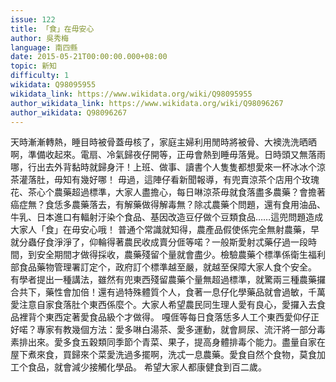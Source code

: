 ```yaml
---
issue: 122
title: 「食」在毋安心
author: 吳秀梅
language: 南四縣
date: 2015-05-21T00:00:00.000+08:00
topic: 新知
difficulty: 1
wikidata: Q98095955
wikidata_link: https://www.wikidata.org/wiki/Q98095955
author_wikidata_link: https://www.wikidata.org/wiki/Q98096267
author_wikidata: Q98096267
---
```

天時漸漸轉熱，睡目時被骨蓋毋核了，家庭主婦利用閒時將被骨、大襖洗洗晒晒啊，準備收起來。電扇、冷氣歸夜仔開等，正毋會熱到睡毋落覺。日時頭又無落雨哪，行出去外背黏時就歸身汗！上班、做事、讀書个人隻隻都想愛來一杯冰冰个涼茶灌落肚，毋知有幾好哪！
毋過，這陣仔看新聞報導，有兜賣涼茶个店用个玫瑰花、茶心个農藥超過標準，大家人盡擔心，每日啉涼茶毋就食落盡多農藥？會擔著癌症無？食恁多農藥落去，有解藥做得解毒無？除忒農藥个問題，還有食用油品、牛乳、日本進口有輻射汙染个食品、基因改造豆仔做个豆類食品……這兜問題造成大家人「食」在毋安心哦！
普通个常識就知得，農產品假使係完全無射農藥，早就分蟲仔食淨淨了，仰輪得著農民收成賣分𠊎等喏？一般斯愛射忒藥仔過一段時間，到安全期間才做得採收，農藥殘留个量就會盡少。檢驗農藥个標準係衛生福利部食品藥物管理署訂定个，政府訂个標準越至嚴，就越至保障大家人食个安全。
有學者提出一種講法，雖然有兜東西殘留農藥个量無超過標準，就驚兩三種農藥攞合共下，藥性會加倍！還有過特殊體質个人，食著一息仔化學藥品就會過敏，千萬愛注意自家食落肚个東西係麼个。大家人希望農民同生理人愛有良心，愛攞入去食品裡背个東西定著愛食品級个才做得。
嘎𠊎等每日食落恁多人工个東西愛仰仔正好喏？專家有教幾個方法：愛多啉白湯茶、愛多運動，就會屙尿、流汗將一部分毒素排出來。愛多食五穀類同季節个青菜、果子，提高身體排毒个能力。盡量自家在屋下煮來食，買歸來个菜愛洗過多擺啊，洗忒一息農藥。愛食自然个食物，莫食加工个食品，就會減少接觸化學品。
希望大家人都康健食到百二歲。